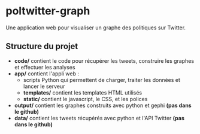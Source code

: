 ﻿# poltwitter-graph
 Une application web pour visualiser un graphe des politiques sur Twitter.
 
## Structure du projet
<ul>
<li><b>code/</b> contient le code pour récupérer les tweets, construire les graphes et effectuer les analyses</li>
<li><b>app/</b> contient l'appli web :
<ul>
<li>scripts Python qui permettent de charger, traiter les données et lancer le serveur</li>
<li><b>templates/</b> contient les templates HTML utilisés</li>
<li><b>static/</b> contient le javascript, le CSS, et les polices</li>
</ul>
</li>
<li><b>output/</b> contient les graphes construits avec python et gephi <b>(pas dans le github)</b></li>
<li><b>data/</b> contient les tweets récupérés avec python et l'API Twitter <b>(pas dans le github)</b></li>
</ul>
